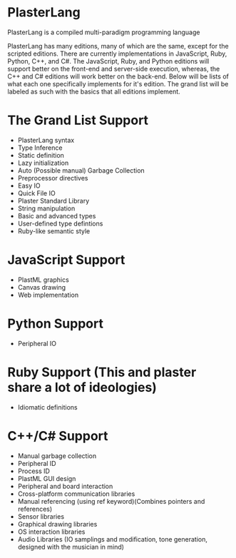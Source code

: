 # PlasterLang
PlasterLang is a compiled multi-paradigm programming language

PlasterLang has many editions, many of which are the same, except for the scripted editions. There are currently implementations in JavaScript, Ruby, Python, C++, and C#. The JavaScript, Ruby, and Python editions will support better on the front-end and server-side execution, whereas, the C++ and C# editions will work better on the back-end. Below will be lists of what each one specifically implements for it's edition. The grand list will be labeled as such with the basics that all editions implement.

# The Grand List Support
* PlasterLang syntax
* Type Inference
* Static definition
* Lazy initialization
* Auto (Possible manual) Garbage Collection
* Preprocessor directives
* Easy IO
* Quick File IO
* Plaster Standard Library
* String manipulation
* Basic and advanced types
* User-defined type defintions
* Ruby-like semantic style

# JavaScript Support
* PlastML graphics
* Canvas drawing
* Web implementation

# Python Support
* Peripheral IO

# Ruby Support (This and plaster share a lot of ideologies)
* Idiomatic definitions

# C++/C# Support
* Manual garbage collection
* Peripheral ID
* Process ID
* PlastML GUI design
* Peripheral and board interaction
* Cross-platform communication libraries
* Manual referencing (using ref keyword)(Combines pointers and references)
* Sensor libraries
* Graphical drawing libraries
* OS interaction libraries
* Audio Libraries (IO samplings and modification, tone generation, designed with the musician in mind)
